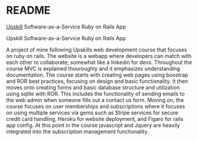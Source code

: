 # README

[Upskill](http://upskillcourses.com) Software-as-a-Service Ruby on Rails App

Upskill Software-as-a-Service Ruby on Rails App

A project of mine following Upskills web development course that focuses on ruby on rails. 
The website is a webapp where developers can match with each other to collaborate; somewhat like a linkedin for devs. 
Throughout the course MVC is explained thouroughly and it emphasizes understanding documentation. 
The course starts with creating web pages using boostrap and ROR best practices, focusing on design and basic functionality. 
It then moves onto creating forms and basic database structure and utilization using sqlite with ROR. 
This includes the functionality of sending emails to the web admin when someone fills out a contact us form. 
Moving on, the course focuses on user memberships and subscriptions where it focuses on using multiple services via gems such as Stripe services for secure credit card handling, 
Heroku for website deployment, and Figaro for rails app config. 
At this point in the course javascript and Jquery are heavily integrated into the subscription management functionality.
